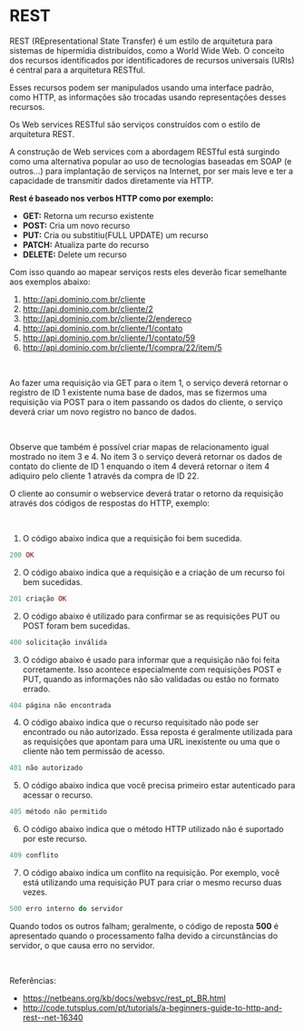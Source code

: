 # REST

REST (REpresentational State Transfer) é um estilo de arquitetura para sistemas de 
hipermídia distribuídos, como a World Wide Web. O conceito dos recursos identificados 
por identificadores de recursos universais (URIs) é central para a arquitetura RESTful.

Esses recursos podem ser manipulados usando uma interface padrão, como HTTP, as 
informações são trocadas usando representações desses recursos.

Os Web services RESTful são serviços construídos com o estilo de arquitetura REST. 

A construção de Web services com a abordagem RESTful está surgindo como uma alternativa 
popular ao uso de tecnologias baseadas em SOAP (e outros...) para implantação de serviços na Internet, 
por ser mais leve e ter a capacidade de transmitir dados diretamente via HTTP.

**Rest é baseado nos verbos HTTP como por exemplo:**

* **GET:** Retorna um recurso existente
* **POST:** Cria um novo recurso
* **PUT:** Cria ou substitiu(FULL UPDATE) um recurso
* **PATCH:** Atualiza parte do recurso
* **DELETE:** Delete um recurso

Com isso quando ao mapear serviços rests eles deverão ficar semelhante aos exemplos abaixo:

1. http://api.dominio.com.br/cliente
2. http://api.dominio.com.br/cliente/2
3. http://api.dominio.com.br/cliente/2/endereco
4. http://api.dominio.com.br/cliente/1/contato
5. http://api.dominio.com.br/cliente/1/contato/59
6. http://api.dominio.com.br/cliente/1/compra/22/item/5

<br />

Ao fazer uma requisição via GET para o item 1, o serviço deverá retornar o registro de ID 1 existente numa base de dados,
mas se fizermos uma requisição via POST para o item passando os dados do cliente,
o serviço deverá criar um novo registro no banco de dados.

<br />

Observe que também é possível criar mapas de relacionamento igual mostrado no item 3 e 4. 
No item 3 o serviço deverá retornar os dados de contato do cliente de ID 1 enquando o item 4
deverá retornar o item 4 adiquiro pelo cliente 1 através da compra de ID 22.

O cliente ao consumir o webservice deverá tratar o retorno da requisição através dos códigos de respostas do HTTP, exemplo:

<br />

1. O código abaixo indica que a requisição foi bem sucedida. 
```php
200 OK
```

2. O código abaixo indica que a requisição e a criação de um recurso foi bem sucedidas. 
```php
201 criação OK
```

2. O código abaixo é utilizado para confirmar se as requisições PUT ou POST foram bem sucedidas.
```php
400 solicitação inválida
```

3. O código abaixo é usado para informar que a requisição não foi feita corretamente. Isso acontece especialmente com requisições POST e PUT, quando as informações não são validadas ou estão no formato errado.
```php
404 página não encontrada
```

4. O código abaixo indica que o recurso requisitado não pode ser encontrado ou não autorizado. 
Essa reposta é geralmente utilizada para as requisições que apontam para uma URL inexistente ou uma que o cliente não tem permissão de acesso.
```php
401 não autorizado
```

5. O código abaixo indica que você precisa primeiro estar autenticado para acessar o recurso.
```php
405 método não permitido
```

6. O código abaixo indica que o método HTTP utilizado não é suportado por este recurso.
```php
409 conflito
```

7. O código abaixo indica um conflito na requisição. Por exemplo, você está utilizando uma 
requisição PUT para criar o mesmo recurso duas vezes.
```php
500 erro interno do servidor
```

Quando todos os outros falham; geralmente, o código de reposta **500** é apresentado 
quando o processamento falha devido a circunstâncias do servidor, o que causa erro no servidor.

<br />

Referências: 

* https://netbeans.org/kb/docs/websvc/rest_pt_BR.html
* http://code.tutsplus.com/pt/tutorials/a-beginners-guide-to-http-and-rest--net-16340
